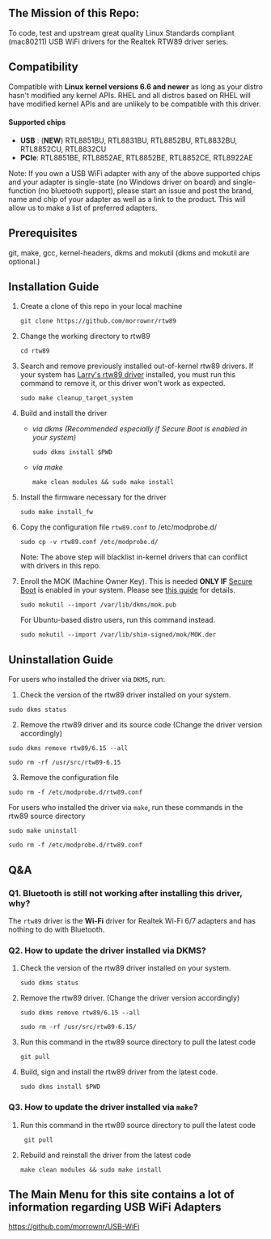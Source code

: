 ## The Mission of this Repo:

To code, test and upstream great quality Linux Standards compliant (mac80211) USB WiFi drivers for the Realtek RTW89 driver series.

## Compatibility

Compatible with **Linux kernel versions 6.6 and newer** as long as your distro hasn't modified any kernel APIs. RHEL and all distros based on RHEL will have modified kernel APIs and are unlikely to be compatible with this driver.

#### Supported chips
- **USB** :  (**NEW**) RTL8851BU, RTL8831BU, RTL8852BU, RTL8832BU, RTL8852CU, RTL8832CU
- **PCIe**: RTL8851BE, RTL8852AE, RTL8852BE, RTL8852CE, RTL8922AE

Note: If you own a USB WiFi adapter with any of the above supported
chips and your adapter is single-state (no Windows driver on board) and
single-function (no bluetooth support), please start an issue and post
the brand, name and chip of your adapter as well as a link to the 
product. This will allow us to make a list of preferred adapters.

## Prerequisites

git, make, gcc, kernel-headers, dkms and mokutil (dkms and mokutil are optional.)

## Installation Guide

1. Create a clone of this repo in your local machine

   ```
   git clone https://github.com/morrownr/rtw89
   ```

2. Change the working directory to rtw89

   ```
   cd rtw89
   ```

3. Search and remove previously installed out-of-kernel rtw89 drivers. If your system has [Larry's rtw89 driver](https://github.com/lwfinger/rtw89) installed, you must run this command to remove it, or this driver won't work as expected.

   ```
   sudo make cleanup_target_system
   ```

3. Build and install the driver

   * _via dkms (Recommended especially if Secure Boot is enabled in your system)_

     ```
     sudo dkms install $PWD
     ```

   * _via make_

     ```
     make clean modules && sudo make install
     ```

4. Install the firmware necessary for the driver

   ```
   sudo make install_fw
   ```

5. Copy the configuration file `rtw89.conf` to /etc/modprobe.d/
   ```
   sudo cp -v rtw89.conf /etc/modprobe.d/
   ```
   
   Note: The above step will blacklist in-kernel drivers that can conflict with drivers in this repo.

6. Enroll the MOK (Machine Owner Key). This is needed **ONLY IF** [Secure Boot](https://wiki.debian.org/SecureBoot) is enabled in your system. Please see [this guide](https://github.com/dell/dkms?tab=readme-ov-file#secure-boot) for details.

   ```
   sudo mokutil --import /var/lib/dkms/mok.pub
   ```

   For Ubuntu-based distro users, run this command instead.

   ```
   sudo mokutil --import /var/lib/shim-signed/mok/MOK.der
   ```

## Uninstallation Guide

For users who installed the driver via `DKMS`, run:

1. Check the version of the rtw89 driver installed on your system.
```
sudo dkms status 
```

2. Remove the rtw89 driver and its source code (Change the driver version accordingly)
```
sudo dkms remove rtw89/6.15 --all
```
```
sudo rm -rf /usr/src/rtw89-6.15
```

3. Remove the configuration file
```
sudo rm -f /etc/modprobe.d/rtw89.conf
```

For users who installed the driver via `make`, run these commands in the rtw89 source directory
```
sudo make uninstall
```
```
sudo rm -f /etc/modprobe.d/rtw89.conf
```

## Q&A

### Q1. Bluetooth is still not working after installing this driver, why?

   The `rtw89` driver is the **Wi-Fi** driver for Realtek Wi-Fi 6/7 adapters and has nothing to do with Bluetooth.

### Q2. How to update the driver installed via DKMS?

   1. Check the version of the rtw89 driver installed on your system.
      ```
      sudo dkms status
      ```   
   2. Remove the rtw89 driver. (Change the driver version accordingly)
      ```
      sudo dkms remove rtw89/6.15 --all
      ```
      ```
      sudo rm -rf /usr/src/rtw89-6.15/
      ```

   3. Run this command in the rtw89 source directory to pull the latest code
      ```
      git pull
      ```

   4. Build, sign and install the rtw89 driver from the latest code.
      ```
      sudo dkms install $PWD
      ```

### Q3. How to update the driver installed via `make`?

   1. Run this command in the rtw89 source directory to pull the latest code
      ```
       git pull
      ```
  
   2. Rebuild and reinstall the driver from the latest code
      ```
      make clean modules && sudo make install
      ```

## The Main Menu for this site contains a lot of information regarding USB WiFi Adapters

https://github.com/morrownr/USB-WiFi
